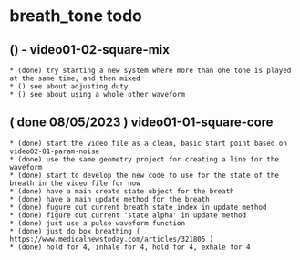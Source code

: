 # breath_tone todo

## () - video01-02-square-mix
    * (done) try starting a new system where more than one tone is played at the same time, and then mixed
    * () see about adjusting duty
    * () see about using a whole other waveform

## ( done 08/05/2023 ) video01-01-square-core
    * (done) start the video file as a clean, basic start point based on video02-01-param-noise
    * (done) use the same geometry project for creating a line for the waveform
    * (done) start to develop the new code to use for the state of the breath in the video file for now
    * (done) have a main create state object for the breath
    * (done) have a main update method for the breath
    * (done) fugure out current breath state index in update method
    * (done) figure out current 'state alpha' in update method
    * (done) just use a pulse waveform function
    * (done) just do box breathing ( https://www.medicalnewstoday.com/articles/321805 )
    * (done) hold for 4, inhale for 4, hold for 4, exhale for 4
